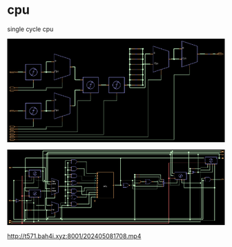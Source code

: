 # cpu
single cycle cpu

![](20240426143411_803x383_scrot.png)

![](20240430123454_975x337_scrot.png)


http://t571.bah4i.xyz:8001/202405081708.mp4

